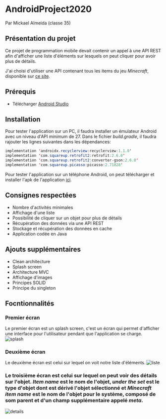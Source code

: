# AndroidProject2020
Par Mickael Almeida (classe 35)
## Présentation du projet
Ce projet de programmation mobile devait contenir un appel à une API REST afin d'afficher une liste d'éléments sur lesquels on peut cliquer pour avoir plus de détails.

J'ai choisi d'utiliser une API contenant tous les items du jeu *Minecraft*, disponible sur [ce site](https://minecraft-ids.grahamedgecombe.com).
## Prérequis
* Télécharger [Android Studio](https://developer.android.com/studio)
## Installation
Pour tester l'application sur un PC, il faudra installer un émulateur Android avec un niveau d'API minimum de 27. Dans le fichier *build.gradle*, il faudra rajouter les lignes suivantes dans les dépendances:
```java
implementation 'androidx.recyclerview:recyclerview:1.1.0'
implementation 'com.squareup.retrofit2:retrofit:2.6.0'
implementation 'com.squareup.retrofit2:converter-gson:2.6.0'
implementation 'com.squareup.picasso:picasso:2.71828'
```
Pour tester l'application sur un téléphone Android, on peut télécharger et installer l'apk de l'application [ici]().
## Consignes respectées
* Nombre d'activités minimales
* Affichage d'une liste
* Possibilité de cliquer sur un objet pour plus de détails
* Récupération des données via une API REST
* Stockage et récupération des données en cache
* Application codée en Java
## Ajouts supplémentaires
* Clean architecture
* Splash screen
* Architecture MVC
* Affichage d'images
* Principes SOLID
* Principe du singleton
## Focntionnalités
### Premier écran
Le premier écran est un splash screen, c'est un écran qui permet d'afficher une interface pour l'utilisateur pendant que l'application se charge.
![splash](https://i.imgur.com/qDyo8OE.png)
### Deuxième écran
Le deuxième écran est celui sur lequel on voit notre liste d'éléments.
![liste](https://i.imgur.com/r2WaYb3.png)
### Le troisième écran est celui sur lequel on peut voir des détails sur l'objet. *Item name* est le nom de l'objet, *under the set* est le type d'objet dont est dérivé l'objet sélectionné et *Minecraft item name* est le nom de l'objet pour le système, composé de som parent et d'un champ supplémentaire appelé *meta*.
![details]([https://i.imgur.com/dJcUggS.png)
